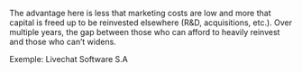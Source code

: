 The advantage here is less that marketing costs are low and more that capital is freed up to be reinvested elsewhere (R&D, acquisitions, etc.). Over multiple years, the gap between those who can afford to heavily reinvest and those who can’t widens.

Exemple: Livechat Software S.A
